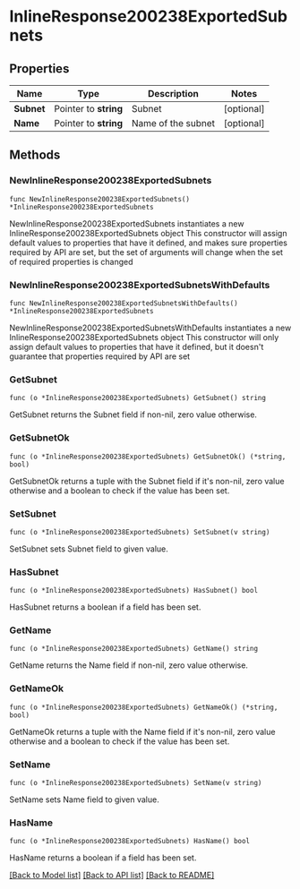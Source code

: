 # InlineResponse200238ExportedSubnets

## Properties

Name | Type | Description | Notes
------------ | ------------- | ------------- | -------------
**Subnet** | Pointer to **string** | Subnet | [optional] 
**Name** | Pointer to **string** | Name of the subnet | [optional] 

## Methods

### NewInlineResponse200238ExportedSubnets

`func NewInlineResponse200238ExportedSubnets() *InlineResponse200238ExportedSubnets`

NewInlineResponse200238ExportedSubnets instantiates a new InlineResponse200238ExportedSubnets object
This constructor will assign default values to properties that have it defined,
and makes sure properties required by API are set, but the set of arguments
will change when the set of required properties is changed

### NewInlineResponse200238ExportedSubnetsWithDefaults

`func NewInlineResponse200238ExportedSubnetsWithDefaults() *InlineResponse200238ExportedSubnets`

NewInlineResponse200238ExportedSubnetsWithDefaults instantiates a new InlineResponse200238ExportedSubnets object
This constructor will only assign default values to properties that have it defined,
but it doesn't guarantee that properties required by API are set

### GetSubnet

`func (o *InlineResponse200238ExportedSubnets) GetSubnet() string`

GetSubnet returns the Subnet field if non-nil, zero value otherwise.

### GetSubnetOk

`func (o *InlineResponse200238ExportedSubnets) GetSubnetOk() (*string, bool)`

GetSubnetOk returns a tuple with the Subnet field if it's non-nil, zero value otherwise
and a boolean to check if the value has been set.

### SetSubnet

`func (o *InlineResponse200238ExportedSubnets) SetSubnet(v string)`

SetSubnet sets Subnet field to given value.

### HasSubnet

`func (o *InlineResponse200238ExportedSubnets) HasSubnet() bool`

HasSubnet returns a boolean if a field has been set.

### GetName

`func (o *InlineResponse200238ExportedSubnets) GetName() string`

GetName returns the Name field if non-nil, zero value otherwise.

### GetNameOk

`func (o *InlineResponse200238ExportedSubnets) GetNameOk() (*string, bool)`

GetNameOk returns a tuple with the Name field if it's non-nil, zero value otherwise
and a boolean to check if the value has been set.

### SetName

`func (o *InlineResponse200238ExportedSubnets) SetName(v string)`

SetName sets Name field to given value.

### HasName

`func (o *InlineResponse200238ExportedSubnets) HasName() bool`

HasName returns a boolean if a field has been set.


[[Back to Model list]](../README.md#documentation-for-models) [[Back to API list]](../README.md#documentation-for-api-endpoints) [[Back to README]](../README.md)


